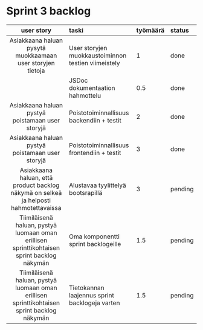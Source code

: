 # Sprint 3 backlog

| user story | taski | työmäärä | status |
| :-----------:|:-----------| :------| :------|
| Asiakkaana haluan pysytä muokkaamaan user storyjen tietoja | User storyjen muokkaustoiminnon testien viimeistely | 1 | done |
|              | JSDoc dokumentaation hahmottelu  | 0.5 | done |
| Asiakkaana haluan pystyä poistamaan user storyjä | Poistotoiminnallisuus backendiin + testit  | 2 | done |
| Asiakkaana haluan pystyä poistamaan user storyjä | Poistotoiminnallisuus frontendiin + testit  | 3 | done |
| Asiakkaana haluan, että product backlog näkymä on selkeä ja helposti hahmotettavaissa | Alustavaa tyylittelyä bootsrapillä  | 3 | pending |
| Tiimiläisenä haluan, pystyä luomaan oman erillisen sprinttikohtaisen sprint backlog näkymän | Oma komponentti sprint backlogeille  | 1.5 | pending |
| Tiimiläisenä haluan, pystyä luomaan oman erillisen sprinttikohtaisen sprint backlog näkymän | Tietokannan laajennus sprint backlogeja varten  | 1.5 | pending |